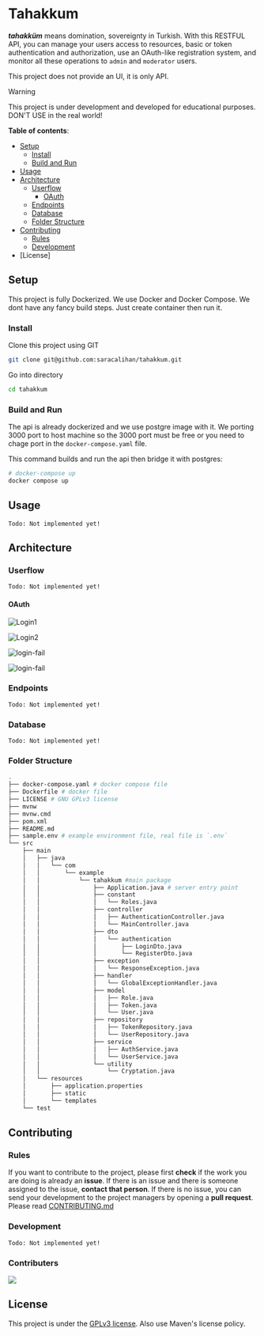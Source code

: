 # Tahakkum

***tahakküm*** means domination, sovereignty in Turkish.
With this RESTFUL API, you can manage your users
access to resources, basic or token authentication and
authorization, use an OAuth-like registration system,
and monitor all these operations to `admin` and `moderator`
users.

This project does not provide an UI, it is only API.

> [!WARNING]
> This project is under development and developed for educational purposes.
> DON'T USE in the real world!

**Table of contents**:
+ [Setup](#setup)
  + [Install](#install)
  + [Build and Run](#build-and-run)
+ [Usage](#usage)
+ [Architecture](#architecture)
  + [Userflow](#userflow)
    - [OAuth](#oauth)
  + [Endpoints](#endpoints)
  + [Database](#database)
  + [Folder Structure](#folder-structure)
+ [Contributing](#contributing)
  + [Rules](#rules)
  + [Development](#development)
+ [License]

## Setup
This project is fully Dockerized. We use Docker and Docker Compose.
We dont have any fancy build steps. Just create container
then run it.

### Install

Clone this project using GIT

```bash
git clone git@github.com:saracalihan/tahakkum.git
```

Go into directory

```bash
cd tahakkum
```

### Build and Run

The api is already dockerized and we use postgre image with it.
We porting 3000 port to host machine so the 3000 port must be
free or you need to chage port in the `docker-compose.yaml` file.

This command builds and run the api then bridge it with postgres:

```bash
# docker-compose up
docker compose up
```

## Usage
`Todo: Not implemented yet!`

## Architecture

### Userflow
`Todo: Not implemented yet!`

#### OAuth

![Login1](./assets/oauth-login-1.png)

![Login2](./assets/oauth-login-2.png)

![login-fail](./assets/oauth-login-error.png)

![login-fail](./assets/oauth-login-redirect.png)

### Endpoints
`Todo: Not implemented yet!`

### Database
`Todo: Not implemented yet!`

### Folder Structure
```bash
.
├── docker-compose.yaml # docker compose file
├── Dockerfile # docker file
├── LICENSE # GNU GPLv3 license
├── mvnw
├── mvnw.cmd
├── pom.xml
├── README.md
├── sample.env # example environment file, real file is `.env`
└── src
    ├── main
    │   ├── java
    │   │   └── com
    │   │       └── example
    │   │           └── tahakkum #main package
    │   │               ├── Application.java # server entry point
    │   │               ├── constant
    │   │               │   └── Roles.java
    │   │               ├── controller
    │   │               │   ├── AuthenticationController.java
    │   │               │   └── MainController.java
    │   │               ├── dto
    │   │               │   └── authentication
    │   │               │       ├── LoginDto.java
    │   │               │       └── RegisterDto.java
    │   │               ├── exception
    │   │               │   └── ResponseException.java
    │   │               ├── handler
    │   │               │   └── GlobalExceptionHandler.java
    │   │               ├── model
    │   │               │   ├── Role.java
    │   │               │   ├── Token.java
    │   │               │   └── User.java
    │   │               ├── repository
    │   │               │   ├── TokenRepository.java
    │   │               │   └── UserRepository.java
    │   │               ├── service
    │   │               │   ├── AuthService.java
    │   │               │   └── UserService.java
    │   │               └── utility
    │   │                   └── Cryptation.java
    │   └── resources
    │       ├── application.properties
    │       ├── static
    │       └── templates
    └── test

```

## Contributing

### Rules
If you want to contribute to the project, please first **check** 
if the work you are doing is already an **issue**. If there is an
issue and there is someone assigned to the issue, **contact that person**.
If there is no issue, you can send your development to the project
managers by opening a **pull request**. Please read [CONTRIBUTING.md](./CONTRIBUTING.md)

### Development
`Todo: Not implemented yet!`

### Contributers
<a href = "https://github.com/saracalihan/tahakkum/graphs/contributors">
  <img src = "https://contrib.rocks/image?repo=saracalihan/tahakkum"/>
</a>

## License
This project is under the [GPLv3 license](./LICENSE).
Also use Maven's license policy.
